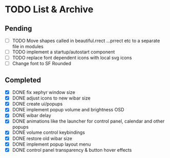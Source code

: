# TODO List & Archive

## Pending

- [ ] TODO Move shapes called in beautiful.rrect ...prrect etc to a separate file in modules
- [ ] TODO implement a startup/autostart component
- [ ] TODO replace font dependent icons with local svg icons
- [ ] Change font to SF Rounded

## Completed

- [x] DONE fix xephyr window size
- [x] DONE adjust icons to new wibar size
- [x] DONE create ui/popups
- [x] DONE implement popup volume and brightness OSD
- [x] DONE wibar delay
- [x] DONE animations like the launcher for control panel, calendar and other popups
- [x] DONE volume control keybindings
- [x] DONE restore old wibar size
- [x] DONE implement popup layout menu
- [x] DONE control panel transparency & button hover effects
